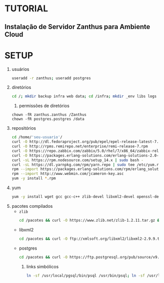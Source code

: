# TUTORIAL

## Instalação de Servidor Zanthus para Ambiente Cloud

# SETUP

1. usuários
    ```sh
    useradd -r zanthus; useradd postgres
    ```
1. diretórios
    ```sh
    cd /; mkdir backup infra web data; cd /infra; mkdir _env libs logs pacotes tmpz utils primeshare; mkdir -p /Zanthus/Zeus/Manager
    ```
    1. permissões de diretórios
    ```
    chown -fR zanthus.zanthus /Zanthus
    chown -fR postgres.postgres /data
    ```
1. repositórios
    ```sh
    cd /home/'seu-usuario'/
    curl -O http://dl.fedoraproject.org/pub/epel/epel-release-latest-7.noarch.rpm
    curl -O http://rpms.remirepo.net/enterprise/remi-release-7.rpm
    curl -O https://repo.zabbix.com/zabbix/5.0/rhel/7/x86_64/zabbix-release-5.0-1.el7.noarch.rpm
    curl -O https://packages.erlang-solutions.com/erlang-solutions-2.0-1.noarch.rpm
    curl -sL https://rpm.nodesource.com/setup_14.x | sudo bash -
    curl -sL https://dl.yarnpkg.com/rpm/yarn.repo | sudo tee /etc/yum.repos.d/yarn.repo
    rpm --import https://packages.erlang-solutions.com/rpm/erlang_solutions.asc
    rpm --import http://www.webmin.com/jcameron-key.asc
    yum -y install *.rpm
    ```
1. yum
    ```sh
    yum -y install wget gcc gcc-c++ zlib-devel libxml2-devel openssl-devel curl-devel freetype-devel gd-devel libjpeg-devel libpng-devel python-devel openldap-devel libmcrypt-devel bzip2-devel kernel-devel kernel-headers bzip2 memcached telnet links nfs-utils autoconf ftp curl vim-enhanced zip unzip htop iotop rsync ntsysv nss curl socat dkms make perl net-tools perl-Digest-MD5 lvm2 git nvme-cli syslog-ng cifs-utils openssl098e zabbix-agent nodejs yarn ncurses ncurses-devel geoip-devel libmaxminddb-devel openssl-devel tokyocabinet-devel goaccess tcpdump erlang traceroute net-snmp; yum -y upgrade
    ```
1. pacotes compilados
    - `zlib`
        ```sh
        cd /pacotes && curl -O https://www.zlib.net/zlib-1.2.11.tar.gz && cp -farp zlib-1.2.11.tar.gz /usr/src/ && cd /usr/src/ && tar -xzf zlib-1.2.11.tar.gz && cd zlib-1.2.11 && ./configure --prefix=/usr/local/lib64 && make && make install
        ```
    - libxml2
        ```sh
        cd /pacotes && curl -O ftp://xmlsoft.org/libxml2/libxml2-2.9.9.tar.gz && cp -farp libxml2-2.9.9.tar.gz /usr/src/ && cd /usr/src/ && tar -xzf libxml2-2.9.9.tar.gz && cd libxml2-2.9.9 && ./configure --prefix=/usr/local/lib64 && make && make install
       ```
    - postgres
        ```sh
        cd /pacotes && curl -O https://ftp.postgresql.org/pub/source/v9.6.21/postgresql-9.6.21.tar.gz && cp -arp postgresql-9.6.21.tar.gz /usr/src && cd /usr/src/ && tar -xzf postgresql-9.6.21.tar.gz && cd postgresql-9.6.21 && ./configure --prefix=/usr/local/pgsql --without-readline && make && make install
        ```
        1. links simbólicos
            ```sh
            ln -sf /usr/local/pgsql/bin/psql /usr/bin/psql; ln -sf /usr/local/pgsql /var/lib/pgsql
            ```
